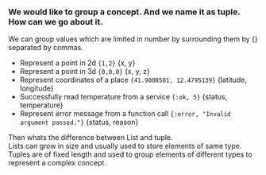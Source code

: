 ### We would like to group a concept. And we name it as tuple. How can we go about it.

We can group values which are limited in number by surrounding them by {} separated by commas.
- Represent a point in 2d `{1,2}` {x, y}
- Represent a point in 3d `{0,0,0}` {x, y, z}
- Represent coordinates of a place `{41.9008581, 12.4795139}` {latitude, longitude}
- Successfully read temperature from a service `{:ok, 5}` {status, temperature}
- Represent error message from a function call `{:error, "Invalid argument passed."}` {status, reason}

Then whats the difference between List and tuple.  
Lists can grow in size and usually used to store elements of same type.  
Tuples are of fixed length and used to group elements of different types to represent a complex concept.